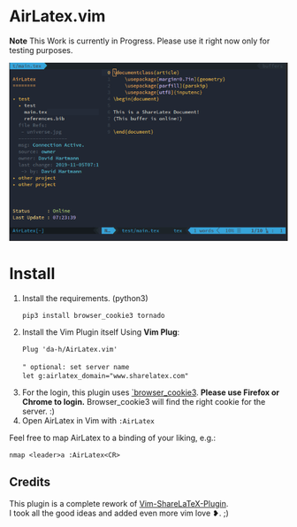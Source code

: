 AirLatex.vim
============

**Note** This Work is currently in Progress. Please use it right now only for testing purposes.

![](screenshot.png)

Install
=======
1. Install the requirements. (python3)
    ```
    pip3 install browser_cookie3 tornado
    ```
2. Install the Vim Plugin itself
    Using **Vim Plug**:
    ```
    Plug 'da-h/AirLatex.vim'

    " optional: set server name
    let g:airlatex_domain="www.sharelatex.com"
    ```
3. For the login, this plugin uses [`browser_cookie3](https://github.com/borisbabic/browser_cookie3). **Please use Firefox or Chrome to login.** Browser_cookie3 will find the right cookie for the server. :)
4. Open AirLatex in Vim with `:AirLatex`

Feel free to map AirLatex to a binding of your liking, e.g.:
```
nmap <leader>a :AirLatex<CR>
```

Credits
-------
This plugin is a complete rework of [Vim-ShareLaTeX-Plugin](https://www.github.com/thomashn/Vim-ShareLaTeX-Plugin).  
I took all the good ideas and added even more vim love ❥. ;)
